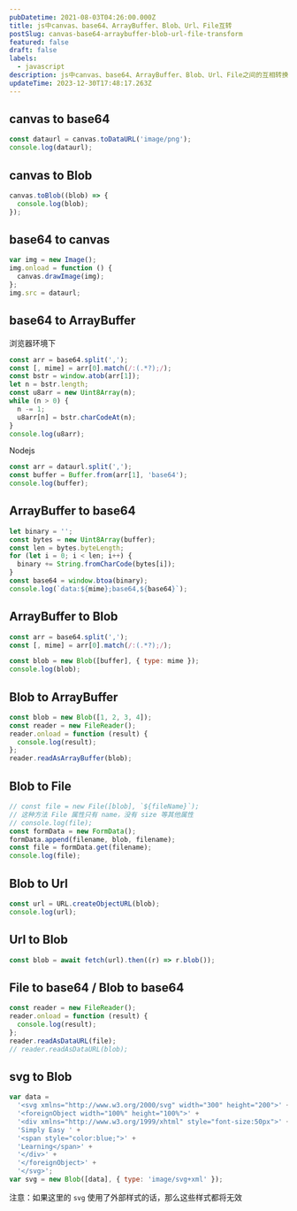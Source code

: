 ```yaml
---
pubDatetime: 2021-08-03T04:26:00.000Z
title: js中canvas、base64、ArrayBuffer、Blob、Url、File互转
postSlug: canvas-base64-arraybuffer-blob-url-file-transform
featured: false
draft: false
labels:
  - javascript
description: js中canvas、base64、ArrayBuffer、Blob、Url、File之间的互相转换
updateTime: 2023-12-30T17:48:17.263Z
---
```


## canvas to base64

```javascript
const dataurl = canvas.toDataURL('image/png');
console.log(dataurl);
```

## canvas to Blob

```javascript
canvas.toBlob((blob) => {
  console.log(blob);
});
```

## base64 to canvas

```javascript
var img = new Image();
img.onload = function () {
  canvas.drawImage(img);
};
img.src = dataurl;
```

## base64 to ArrayBuffer

浏览器环境下

```javascript
const arr = base64.split(',');
const [, mime] = arr[0].match(/:(.*?);/);
const bstr = window.atob(arr[1]);
let n = bstr.length;
const u8arr = new Uint8Array(n);
while (n > 0) {
  n -= 1;
  u8arr[n] = bstr.charCodeAt(n);
}
console.log(u8arr);
```

Nodejs

```javascript
const arr = dataurl.split(',');
const buffer = Buffer.from(arr[1], 'base64');
console.log(buffer);
```

## ArrayBuffer to base64

```javascript
let binary = '';
const bytes = new Uint8Array(buffer);
const len = bytes.byteLength;
for (let i = 0; i < len; i++) {
  binary += String.fromCharCode(bytes[i]);
}
const base64 = window.btoa(binary);
console.log(`data:${mime};base64,${base64}`);
```

## ArrayBuffer to Blob

```javascript
const arr = base64.split(',');
const [, mime] = arr[0].match(/:(.*?);/);

const blob = new Blob([buffer], { type: mime });
console.log(blob);
```

## Blob to ArrayBuffer

```javascript
const blob = new Blob([1, 2, 3, 4]);
const reader = new FileReader();
reader.onload = function (result) {
  console.log(result);
};
reader.readAsArrayBuffer(blob);
```

## Blob to File

```javascript
// const file = new File([blob], `${fileName}`);
// 这种方法 File 属性只有 name，没有 size 等其他属性
// console.log(file);
const formData = new FormData();
formData.append(filename, blob, filename);
const file = formData.get(filename);
console.log(file);
```

## Blob to Url

```javascript
const url = URL.createObjectURL(blob);
console.log(url);
```

## Url to Blob

```javascript
const blob = await fetch(url).then((r) => r.blob());
```

## File to base64 / Blob to base64

```javascript
const reader = new FileReader();
reader.onload = function (result) {
  console.log(result);
};
reader.readAsDataURL(file);
// reader.readAsDataURL(blob);
```

## svg to Blob

```javascript
var data =
  '<svg xmlns="http://www.w3.org/2000/svg" width="300" height="200">' +
  '<foreignObject width="100%" height="100%">' +
  '<div xmlns="http://www.w3.org/1999/xhtml" style="font-size:50px">' +
  'Simply Easy ' +
  '<span style="color:blue;">' +
  'Learning</span>' +
  '</div>' +
  '</foreignObject>' +
  '</svg>';
var svg = new Blob([data], { type: 'image/svg+xml' });
```

注意：如果这里的 `svg` 使用了外部样式的话，那么这些样式都将无效
